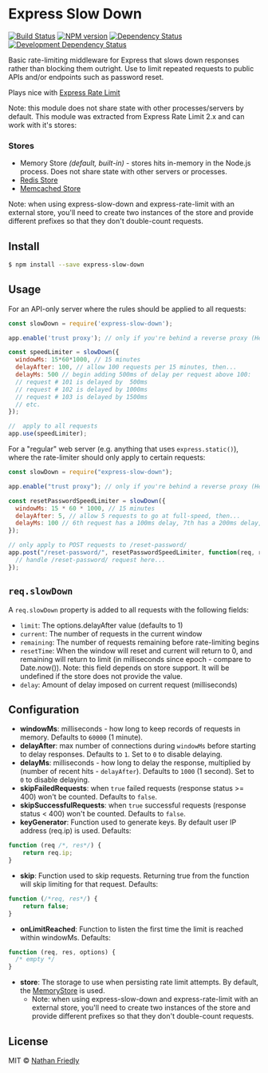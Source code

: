 # Express Slow Down

[![Build Status](https://secure.travis-ci.org/nfriedly/express-slow-down.png?branch=master)](http://travis-ci.org/nfriedly/express-slow-down)
[![NPM version](http://badge.fury.io/js/express-slow-down.png)](https://npmjs.org/package/express-slow-down "View this project on NPM")
[![Dependency Status](https://david-dm.org/nfriedly/express-slow-down.png?theme=shields.io)](https://david-dm.org/nfriedly/express-slow-down)
[![Development Dependency Status](https://david-dm.org/nfriedly/express-slow-down/dev-status.png?theme=shields.io)](https://david-dm.org/nfriedly/express-slow-down#info=devDependencies)

Basic rate-limiting middleware for Express that slows down responses rather than blocking them outright. Use to limit repeated requests to public APIs and/or endpoints such as password reset.

Plays nice with [Express Rate Limit](https://npmjs.org/package/express-rate-limit)

Note: this module does not share state with other processes/servers by default. This module was extracted from Express Rate Limit 2.x and can work with it's stores:

### Stores

- Memory Store _(default, built-in)_ - stores hits in-memory in the Node.js process. Does not share state with other servers or processes.
- [Redis Store](https://npmjs.com/package/rate-limit-redis)
- [Memcached Store](https://npmjs.org/package/rate-limit-memcached)

Note: when using express-slow-down and express-rate-limit with an external store, you'll need to create two instances of the store and provide different prefixes so that they don't double-count requests.

## Install

```sh
$ npm install --save express-slow-down
```

## Usage

For an API-only server where the rules should be applied to all requests:

```js
const slowDown = require('express-slow-down');

app.enable('trust proxy'); // only if you're behind a reverse proxy (Heroku, Bluemix, AWS if you use an ELB, custom Nginx setup, etc)

const speedLimiter = slowDown({
  windowMs: 15*60*1000, // 15 minutes
  delayAfter: 100, // allow 100 requests per 15 minutes, then...
  delayMs: 500 // begin adding 500ms of delay per request above 100:
  // request # 101 is delayed by  500ms
  // request # 102 is delayed by 1000ms
  // request # 103 is delayed by 1500ms
  // etc.
});

//  apply to all requests
app.use(speedLimiter);
```

For a "regular" web server (e.g. anything that uses `express.static()`), where the rate-limiter should only apply to certain requests:

```js
const slowDown = require("express-slow-down");

app.enable("trust proxy"); // only if you're behind a reverse proxy (Heroku, Bluemix, AWS if you use an ELB, custom Nginx setup, etc)

const resetPasswordSpeedLimiter = slowDown({
  windowMs: 15 * 60 * 1000, // 15 minutes
  delayAfter: 5, // allow 5 requests to go at full-speed, then...
  delayMs: 100 // 6th request has a 100ms delay, 7th has a 200ms delay, 8th gets 300ms, etc.
});

// only apply to POST requests to /reset-password/
app.post("/reset-password/", resetPasswordSpeedLimiter, function(req, res) {
  // handle /reset-password/ request here...
});
```

## `req.slowDown`

A `req.slowDown` property is added to all requests with the following fields:

- `limit`: The options.delayAfter value (defaults to 1)
- `current`: The number of requests in the current window
- `remaining`: The number of requests remaining before rate-limiting begins
- `resetTime`: When the window will reset and current will return to 0, and remaining will return to limit (in milliseconds since epoch - compare to Date.now()). Note: this field depends on store support. It will be undefined if the store does not provide the value.
- `delay`: Amount of delay imposed on current request (milliseconds)

## Configuration

- **windowMs**: milliseconds - how long to keep records of requests in memory. Defaults to `60000` (1 minute).
- **delayAfter**: max number of connections during `windowMs` before starting to delay responses. Defaults to `1`. Set to `0` to disable delaying.
- **delayMs**: milliseconds - how long to delay the response, multiplied by (number of recent hits - `delayAfter`). Defaults to `1000` (1 second). Set to `0` to disable delaying.
- **skipFailedRequests**: when `true` failed requests (response status >= 400) won't be counted. Defaults to `false`.
- **skipSuccessfulRequests**: when `true` successful requests (response status < 400) won't be counted. Defaults to `false`.
- **keyGenerator**: Function used to generate keys. By default user IP address (req.ip) is used. Defaults:

```js
function (req /*, res*/) {
    return req.ip;
}
```

- **skip**: Function used to skip requests. Returning true from the function will skip limiting for that request. Defaults:

```js
function (/*req, res*/) {
    return false;
}
```

- **onLimitReached**: Function to listen the first time the limit is reached within windowMs. Defaults:

```js
function (req, res, options) {
  /* empty */
}
```

- **store**: The storage to use when persisting rate limit attempts. By default, the [MemoryStore](lib/memory-store.js) is used.
  - Note: when using express-slow-down and express-rate-limit with an external store, you'll need to create two instances of the store and provide different prefixes so that they don't double-count requests.

## License

MIT © [Nathan Friedly](http://nfriedly.com/)
